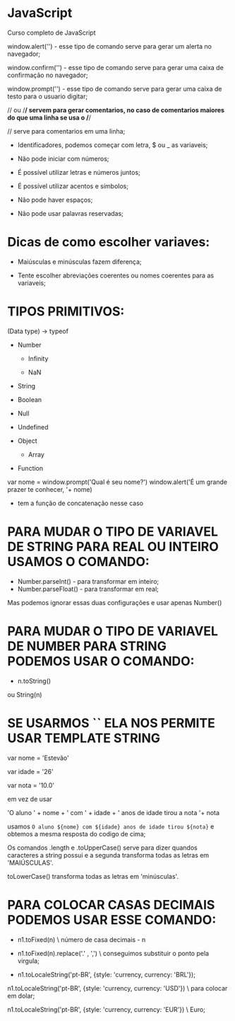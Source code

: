# JavaScript
 Curso completo de JavaScript


 window.alert('') - esse tipo de comando serve para gerar um alerta no navegador;

 window.confirm('') - esse tipo de comando serve para gerar uma caixa de confirmação no navegador;

 window.prompt('') - esse tipo de comando serve para gerar uma caixa de testo para o usuario digitar;

 // ou /**/ servem para gerar comentarios, no caso de comentarios maiores do que uma linha se usa o /**/

 // serve para comentarios em uma linha;

* Identificadores, podemos começar com letra, $ ou _ as variaveis;

* Não pode iniciar com números;

* É possível utilizar letras e números juntos;

* É possível utilizar acentos e símbolos;

* Não pode haver espaços;

* Não pode usar palavras reservadas;

# Dicas de como escolher variaves:

- Maiúsculas e minúsculas fazem diferença;

- Tente escolher abreviações coerentes  ou nomes coerentes para as variaveis;

# TIPOS PRIMITIVOS:

(Data type) -> typeof

* Number

    - Infinity

    - NaN

* String

* Boolean

* Null

* Undefined

* Object

    - Array

* Function

var nome = window.prompt('Qual é seu nome?')
window.alert('É um grande prazer te conhecer, '+ nome)

+ tem a função de concatenação nesse caso

# PARA MUDAR O TIPO DE VARIAVEL DE STRING PARA REAL OU INTEIRO USAMOS O COMANDO:

* Number.parseInt() - para transformar em inteiro;
* Number.parseFloat() - para transformar em real;

Mas podemos ignorar essas duas configurações e usar apenas Number()

# PARA MUDAR O TIPO DE VARIAVEL DE NUMBER PARA STRING PODEMOS USAR O COMANDO:

* n.toString()

ou String(n)

# SE USARMOS `` ELA NOS PERMITE USAR TEMPLATE STRING

var nome = 'Estevão'

var idade = '26'

var nota = '10.0'

em vez de usar 

'O aluno ' + nome + ' com ' + idade + ' anos de idade tirou a nota '+ nota

usamos `O aluno ${nome} com ${idade} anos de idade tirou ${nota}` e obtemos a mesma resposta do codigo de cima;

Os comandos .length e .toUpperCase() serve para dizer quandos caracteres a string possui e a segunda transforma todas as letras em 'MAIÚSCULAS'.

toLowerCase() transforma todas as letras em 'minúsculas'.

# PARA COLOCAR CASAS DECIMAIS PODEMOS USAR ESSE COMANDO:

* n1.toFixed(n) \\ número de casa decimais - n

* n1.toFixed(n).replace('.' ,  ',') \\ conseguimos substituir o ponto pela virgula;

* n1.toLocaleString('pt-BR', {style: 'currency, currency: 'BRL'}); <!-- esse codigo serve para colocar a moeda nos valores (real) -->

n1.toLocaleString('pt-BR', {style: 'currency, currency: 'USD'}) \\ para colocar em dolar;

n1.toLocaleString('pt-BR', {style: 'currency, currency: 'EUR'}) \\ Euro;

